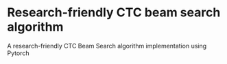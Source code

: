 # Research-friendly CTC beam search algorithm

A research-friendly CTC Beam Search algorithm implementation using Pytorch